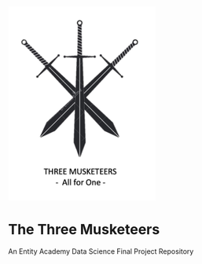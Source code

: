 
<img src="https://github.com/gaiasfyre/TheThreeMusketeers/blob/main/Images%20%26%20Visualizations/ThreeSwords.png" width="300" /> 

# The Three Musketeers
An Entity Academy Data Science Final Project Repository


